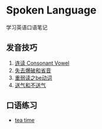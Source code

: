 # Spoken Language
  学习英语口语笔记    

发音技巧    
-----------------------------------------------------
1. [连读 Consonant Vowel](Pronunciation_Methods/Consonant_Vowel.md)
2. [失去爆破和省音](Pronunciation_Methods/Unreleased_Plosive.md)
3. [重弱读之be动词](Pronunciation_Methods/Stressed_And_Unstressed_Verb.md)
4. [送气和不送气](Pronunciation_Methods/Speak_Or_Sbeak.md)

口语练习     
----------------------------------------------------
* [tea time](Oral_English_Practice/README.md)